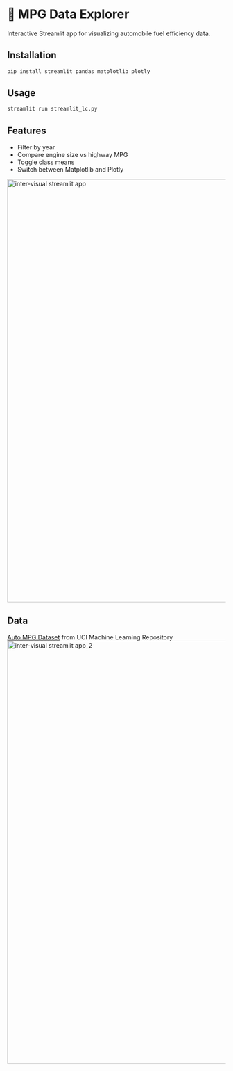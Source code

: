# 🚗 MPG Data Explorer

Interactive Streamlit app for visualizing automobile fuel efficiency data.

## Installation

```bash
pip install streamlit pandas matplotlib plotly
```

## Usage

```bash
streamlit run streamlit_lc.py
```

## Features

- Filter by year
- Compare engine size vs highway MPG
- Toggle class means
- Switch between Matplotlib and Plotly
<img width="1263" height="974" alt="inter-visual streamlit app" src="https://github.com/user-attachments/assets/77f7a5a7-eaca-4c0a-b48e-9dcf439c5706" />


## Data

[Auto MPG Dataset](https://archive.ics.uci.edu/ml/datasets/auto+mpg) from UCI Machine Learning Repository
<img width="1263" height="974" alt="inter-visual streamlit app_2" src="https://github.com/user-attachments/assets/fd7bf315-757c-4b2f-ba2f-0d11d2bcb625" />
